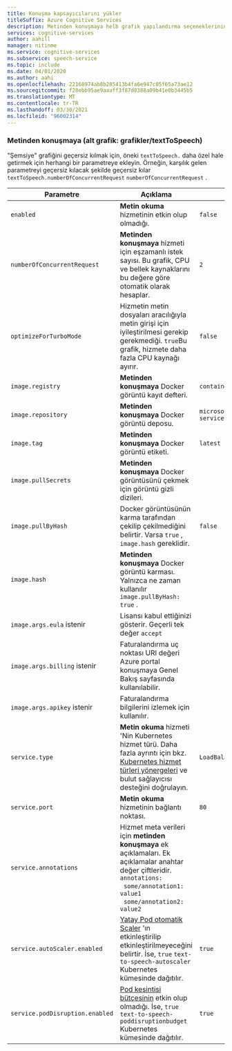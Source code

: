 ```yaml
---
title: Konuşma kapsayıcılarını yükler
titleSuffix: Azure Cognitive Services
description: Metinden konuşmaya helb grafik yapılandırma seçeneklerinin ayrıntılarını sağlar.
services: cognitive-services
author: aahill
manager: nitinme
ms.service: cognitive-services
ms.subservice: speech-service
ms.topic: include
ms.date: 04/01/2020
ms.author: aahi
ms.openlocfilehash: 22168974ab8b285413b4fa6e947c05f65a73ae12
ms.sourcegitcommit: f28ebb95ae9aaaff3f87d8388a09b41e0b3445b5
ms.translationtype: MT
ms.contentlocale: tr-TR
ms.lasthandoff: 03/30/2021
ms.locfileid: "96002314"
---
```

### <a name="text-to-speech-sub-chart-chartstexttospeech"></a>Metinden konuşmaya (alt grafik: grafikler/textToSpeech)

"Şemsiye" grafiğini geçersiz kılmak için, öneki `textToSpeech.` daha özel hale getirmek için herhangi bir parametreye ekleyin. Örneğin, karşılık gelen parametreyi geçersiz kılacak şekilde geçersiz kılar `textToSpeech.numberOfConcurrentRequest` `numberOfConcurrentRequest` .

|Parametre|Açıklama|Varsayılan|
| -- | -- | -- |
| `enabled` | **Metin okuma** hizmetinin etkin olup olmadığı. | `false` |
| `numberOfConcurrentRequest` | **Metinden konuşmaya** hizmeti için eşzamanlı istek sayısı. Bu grafik, CPU ve bellek kaynaklarını bu değere göre otomatik olarak hesaplar. | `2` |
| `optimizeForTurboMode`| Hizmetin metin dosyaları aracılığıyla metin girişi için iyileştirilmesi gerekip gerekmediği. `true`Bu grafik, hizmete daha fazla CPU kaynağı ayırır. | `false` |
| `image.registry`| **Metinden konuşmaya** Docker görüntü kayıt defteri. | `containerpreview.azurecr.io` |
| `image.repository` | **Metinden konuşmaya** Docker görüntü deposu. | `microsoft/cognitive-services-text-to-speech` |
| `image.tag` | **Metinden konuşmaya** Docker görüntü etiketi. | `latest` |
| `image.pullSecrets` | **Metinden konuşmaya** Docker görüntüsünü çekmek için görüntü gizli dizileri. | |
| `image.pullByHash`| Docker görüntüsünün karma tarafından çekilip çekilmediğini belirtir. Varsa `true` , `image.hash` gereklidir. | `false` |
| `image.hash`| **Metinden konuşmaya** Docker görüntü karması. Yalnızca ne zaman kullanılır `image.pullByHash: true` .  | |
| `image.args.eula` istenir | Lisansı kabul ettiğinizi gösterir. Geçerli tek değer `accept` | |
| `image.args.billing` istenir | Faturalandırma uç noktası URI değeri Azure portal konuşmaya Genel Bakış sayfasında kullanılabilir. | |
| `image.args.apikey` istenir | Faturalandırma bilgilerini izlemek için kullanılır. ||
| `service.type` | **Metin okuma** hizmeti 'Nin Kubernetes hizmet türü. Daha fazla ayrıntı için bkz. [Kubernetes hizmet türleri yönergeleri](https://kubernetes.io/docs/concepts/services-networking/service/) ve bulut sağlayıcısı desteğini doğrulayın. | `LoadBalancer` |
| `service.port`|  **Metin okuma** hizmetinin bağlantı noktası. | `80` |
| `service.annotations` | Hizmet meta verileri için **metinden konuşmaya** ek açıklamaları. Ek açıklamalar anahtar değer çiftleridir. <br>`annotations:`<br>&nbsp;&nbsp;`some/annotation1: value1`<br>&nbsp;&nbsp;`some/annotation2: value2` | |
| `service.autoScaler.enabled` | [Yatay Pod otomatik Scaler](https://kubernetes.io/docs/tasks/run-application/horizontal-pod-autoscale/) 'ın etkinleştirilip etkinleştirilmeyeceğini belirtir. İse, `true` `text-to-speech-autoscaler` Kubernetes kümesinde dağıtılır. | `true` |
| `service.podDisruption.enabled` | [Pod kesintisi bütçesinin](https://kubernetes.io/docs/concepts/workloads/pods/disruptions/) etkin olup olmadığı. İse, `true` `text-to-speech-poddisruptionbudget` Kubernetes kümesinde dağıtılır. | `true` |